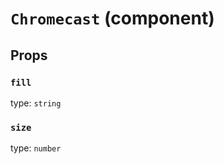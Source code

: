 `Chromecast` (component)
========================



Props
-----

### `fill`

type: `string`


### `size`

type: `number`

